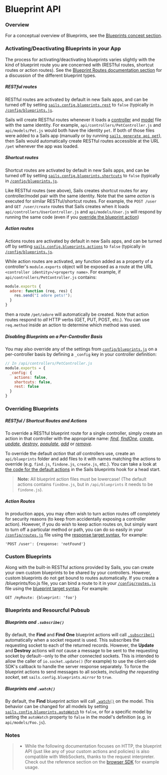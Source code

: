 # Blueprint API

### Overview

For a conceptual overview of Blueprints, see the [Blueprints concept section](http://sailsjs.org/documentation/concepts/blueprints).

### Activating/Deactivating Blueprints in your App

The process for activating/deactivating blueprints varies slightly with the kind of blueprint route you are concerned with (RESTful routes, shortcut routes or action routes).  See the [Blueprint Routes documentation section](http://sailsjs.org/documentation/concepts/blueprints?blueprint-routes) for a discussion of the different blueprint types.

##### RESTful routes

RESTful routes are activated by default in new Sails apps, and can be turned off by setting [`sails.config.blueprints.rest`](http://sailsjs.org/documentation/reference/configuration/sails-config-blueprints) to `false` (typically in [`/config/blueprints.js`](http://sailsjs.org/documentation/anatomy/my-app/config/blueprints-js).

Sails will create RESTful routes whenever it loads a [controller](http://sailsjs.org/documentation/concepts/controllers) and [model](http://sailsjs.org/documentation/concepts/models-and-orm/models) file with the same identity.  For example, `api/controllers/PetController.js` and `api/models/Pet.js` would both have the identity `pet`.  If both of those files were added to a Sails app (manually or by running [`sails generate api pet`](http://sailsjs.org/documentation/reference/command-line-interface/sails-generate#?sails-generate-api-foo)), then Sails would automatically create RESTful routes accessible at the URL `/pet` whenever the app was loaded.

##### Shortcut routes

Shortcut routes are activated by default in new Sails apps, and can be turned off by setting [`sails.config.blueprints.shortcuts`](http://sailsjs.org/documentation/reference/configuration/sails-config-blueprints) to `false` (typically in [`/config/blueprints.js`](http://sailsjs.org/documentation/anatomy/my-app/config/blueprints-js).

Like RESTful routes (see above), Sails creates shortcut routes for any controller/model pair with the same identity.  Note that the same _action_ is executed for similar RESTful/shortcut routes.  For example, the `POST /user` and `GET /user/create` routes that Sails creates when it loads `api/controllers/UserController.js` and `api/models/User.js` will respond by running the same code (even if you [override the blueprint action](http://sailsjs.org/documentation/reference/blueprint-api#?overriding-blueprints))

##### Action routes

Actions routes are activated by default in new Sails apps, and can be turned off by setting [`sails.config.blueprints.actions`](http://sailsjs.org/documentation/reference/configuration/sails-config-blueprints) to `false` (typically in [`/config/blueprints.js`](http://sailsjs.org/documentation/anatomy/my-app/config/blueprints-js).

While action routes are activated, any function added as a property of a controller's `module.exports` object will be exposed as a route at the URL `<controller identity>/<property name>`.  For example, if `api/controllers/PetController.js` contains:

```javascript
module.exports {
  adore: function (req, res) {
    res.send("I adore pets!");
  }
}
```

then a route `/pet/adore` will automatically be created.  Note that action routes respond to _all_ HTTP verbs (GET, PUT, POST, etc.).  You can use `req.method` inside an action to determine which method was used.

##### Disabling Blueprints on a Per-Controller Basis

You may also override any of the settings from [`config/blueprints.js`](http://sailsjs.org/documentation/anatomy/my-app/config/blueprints-js) on a per-controller basis by defining a `_config` key in your controller definition:

```javascript
// In /api/controllers/PetController.js
module.exports = {
  _config: {
    actions: false,
    shortcuts: false,
    rest: false
  }
}
```


### Overriding Blueprints

##### RESTful / Shortcut Routes and Actions

To override a RESTful blueprint route for a single controller, simply create an action in that controller with the appropriate name: [_find_](http://sailsjs.org/documentation/reference/blueprint-api/find-where), [_findOne_](http://sailsjs.org/documentation/reference/blueprint-api/find-one), [_create_](http://sailsjs.org/documentation/reference/blueprint-api/create), [_update_](http://sailsjs.org/documentation/reference/blueprint-api/update), [_destroy_](http://sailsjs.org/documentation/reference/blueprint-api/destroy), [_populate_](http://sailsjs.org/documentation/reference/blueprint-api/populate), [_add_](http://sailsjs.org/documentation/reference/blueprint-api/add) or [_remove_](http://sailsjs.org/documentation/reference/blueprint-api/remove).

To override the default _action_ that _all_ controllers use, create an `api/blueprints` folder and add files to it with names matching the actions to override (e.g. `find.js`, `findone.js`, `create.js`, etc.). You can take a look at [the code for the default actions](https://github.com/balderdashy/sails/tree/master/lib/hooks/blueprints/actions) in the Sails blueprints hook for a head start.

> **Note:** All blueprint action files must be lowercase! (The default actions contains `findOne.js`, but in `/api/blueprints` it needs to be `findone.js`).

##### Action Routes

In production apps, you may often wish to turn action routes off completely for security reasons (to keep from accidentally exposing a controller action).  However, if you do wish to keep action routes on, but simply want to turn off a particular method or path, you can do so easily in your [`/config/routes.js`](http://sailsjs.org/documentation/anatomy/my-app/config/routes-js) file using the [response target syntax](http://sailsjs.org/documentation/concepts/routes/custom-routes#?response-target-syntax), for example:

```
'POST /user': {response: 'notFound'}
```

### Custom Blueprints

Along with the built-in RESTful actions provided by Sails, you can create your own custom blueprints to be shared by your controllers.  However, custom blueprints do not get bound to routes automatically. If you create a /blueprints/foo.js file, you can bind a route to it in your [`/config/routes.js`](http://sailsjs.org/documentation/anatomy/my-app/config/routes-js) file using the [blueprint target syntax](http://sailsjs.org/documentation/concepts/routes/custom-routes#?blueprint-target-syntax).  For example:

```
GET /myRoute: {blueprint: 'foo'}
```

### Blueprints and Resourcful Pubsub

##### Blueprints and `.subscribe()`

By default, the **Find** and **Find One** blueprint actions will call [`.subscribe()`](http://sailsjs.org/documentation/reference/web-sockets/resourceful-pub-sub/subscribe) automatically when a socket request is used. This subscribes the requesting socket to each of the returned records.  However, the **Update** and **Destroy** actions will *not* cause a message to be sent to the requesting socket by default--only to the *other* connected sockets.  This is intended to allow the caller of `io.socket.update()` (for example) to use the client-side SDK's callback to handle the server response separately.  To force the blueprint actions to send messages to all sockets, *including the requesting socket*, set `sails.config.blueprints.mirror` to `true`.


##### Blueprints and `.watch()`

By default, the **Find** blueprint action will call [`.watch()`](http://sailsjs.org/documentation/reference/web-sockets/resourceful-pub-sub/watch) on the model.  This behavior can be changed for all models by setting [`sails.config.blueprints.autoWatch`](http://sailsjs.org/documentation/reference/configuration/sails-config-blueprints) to `false`, or for a specific model by setting the `autoWatch` property to `false` in the model's definition (e.g. in `api/models/Foo.js`).


### Notes

> + While the following documentation focuses on HTTP, the blueprint API (just like any of your custom actions and policies) is also compatible with WebSockets, thanks to the request interpreter.  Check out the reference section on the [browser SDK](http://sailsjs.org/documentation/reference/websockets/sails.io.js) for example usage.


<docmeta name="displayName" value="Blueprint API">
<docmeta name="stabilityIndex" value="2">
